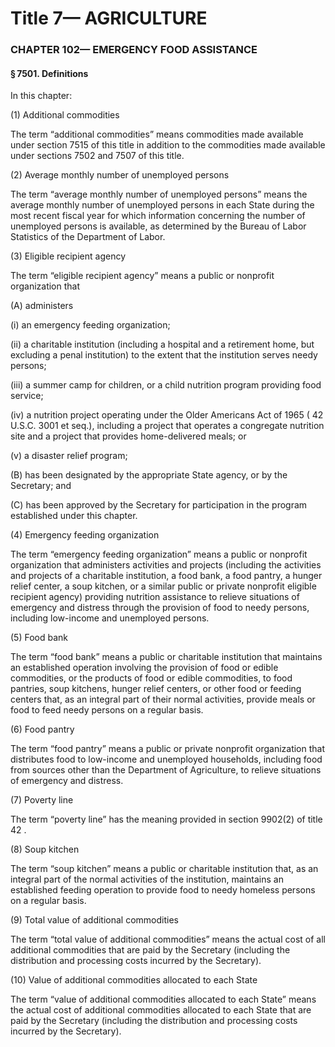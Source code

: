 
# Title 7— AGRICULTURE
### CHAPTER 102— EMERGENCY FOOD ASSISTANCE
#### § 7501. Definitions

In this chapter:

(1) Additional commodities

The term “additional commodities” means commodities made available under section 7515 of this title in addition to the commodities made available under sections 7502 and 7507 of this title.

(2) Average monthly number of unemployed persons

The term “average monthly number of unemployed persons” means the average monthly number of unemployed persons in each State during the most recent fiscal year for which information concerning the number of unemployed persons is available, as determined by the Bureau of Labor Statistics of the Department of Labor.

(3) Eligible recipient agency

The term “eligible recipient agency” means a public or nonprofit organization that

(A) administers

(i) an emergency feeding organization;

(ii) a charitable institution (including a hospital and a retirement home, but excluding a penal institution) to the extent that the institution serves needy persons;

(iii) a summer camp for children, or a child nutrition program providing food service;

(iv) a nutrition project operating under the Older Americans Act of 1965 ( 42 U.S.C. 3001 et seq.), including a project that operates a congregate nutrition site and a project that provides home-delivered meals; or

(v) a disaster relief program;

(B) has been designated by the appropriate State agency, or by the Secretary; and

(C) has been approved by the Secretary for participation in the program established under this chapter.

(4) Emergency feeding organization

The term “emergency feeding organization” means a public or nonprofit organization that administers activities and projects (including the activities and projects of a charitable institution, a food bank, a food pantry, a hunger relief center, a soup kitchen, or a similar public or private nonprofit eligible recipient agency) providing nutrition assistance to relieve situations of emergency and distress through the provision of food to needy persons, including low-income and unemployed persons.

(5) Food bank

The term “food bank” means a public or charitable institution that maintains an established operation involving the provision of food or edible commodities, or the products of food or edible commodities, to food pantries, soup kitchens, hunger relief centers, or other food or feeding centers that, as an integral part of their normal activities, provide meals or food to feed needy persons on a regular basis.

(6) Food pantry

The term “food pantry” means a public or private nonprofit organization that distributes food to low-income and unemployed households, including food from sources other than the Department of Agriculture, to relieve situations of emergency and distress.

(7) Poverty line

The term “poverty line” has the meaning provided in section 9902(2) of title 42 .

(8) Soup kitchen

The term “soup kitchen” means a public or charitable institution that, as an integral part of the normal activities of the institution, maintains an established feeding operation to provide food to needy homeless persons on a regular basis.

(9) Total value of additional commodities

The term “total value of additional commodities” means the actual cost of all additional commodities that are paid by the Secretary (including the distribution and processing costs incurred by the Secretary).

(10) Value of additional commodities allocated to each State

The term “value of additional commodities allocated to each State” means the actual cost of additional commodities allocated to each State that are paid by the Secretary (including the distribution and processing costs incurred by the Secretary).
